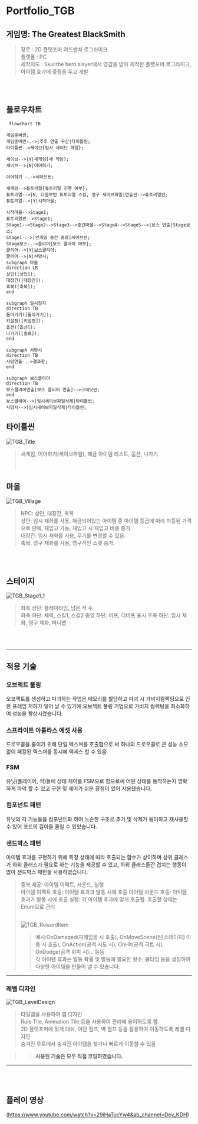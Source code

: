 # Portfolio_TGB
## 게임명: The Greatest BlackSmith
>장르 : 2D 플랫포머 어드밴처 로그라이크  
>플랫폼 : PC   
>제작의도 : Skul:the hero slayer에서 영감을 받아 제작한 플랫포머 로그라이크, 아이템 효과에 중점을 두고 개발   

<br /><br />

## 플로우차트

```mermaid
 flowchart TB

게임준비씬;
게임준비씬-.->|추후 연출 구간|타이틀씬;
타이틀씬-->세이브{임시 세이브 파일};

세이브-->|Y|새게임[새 게임];
세이브-->|N|이어하기;

이어하기 -.->세이브씬;

새게임-->튜토리얼{튜토리얼 진행 여부};
튜토리얼-->|N, 다음부턴 튜토리얼 스킵, 영구 세이브파일|연출씬-->튜토리얼씬;
튜토리얼-->|Y|시작마을;

시작마을-->Stage1;
튜토리얼씬-->Stage1;
Stage1-->Stage2-->Stage3-->중간마을-->Stage4-->Stage5-->|보스 연출|Stage보스;
Stage1-.->|인게임 중간 종료|세이브씬;
Stage보스-.->클리어{보스 클리어 여부};
클리어-->|Y|보스클리어;
클리어-->|N|사망시;
subgraph 마을
direction LR
상인([상인]);
대장간([대장간]);
축복([축복]);
end

subgraph 일시정지
direction TB
돌아가기([돌아가기]);
키설정([키설정]);
옵션([옵션]);
나가기([종료]);
end

subgraph 사망시
direction TB
사망연출-.->결과창;
end

subgraph 보스클리어
direction TB
보스클리어연출[보스 클리어 연출]-->크레딧씬;
end
보스클리어-->|임시세이브파일삭제|타이틀씬;
사망시-->|임시세이브파일삭제|타이틀씬;
```
## 타이틀씬
![TGB_Title](https://github.com/scom-01/TGB/assets/78716085/abb2be2b-864b-466b-a28f-8392af5d1a6a)
>새게임, 이어하기(세이브파일), 해금 아이템 리스트, 옵션, 나가기    
<br /><br />

## 마을    
![TGB_Village](https://github.com/scom-01/TGB/assets/78716085/1002ef15-af7f-4386-9be0-8045d7e0f496)
>NPC: 상인, 대장간, 축복   
>상인: 임시 재화를 사용, 해금되어있는 아이템 중 아이템 등급에 따라 차등된 가격으로 판매, 재입고 가능, 재입고 시 재입고 비용 증가   
>대장간: 임시 재화를 사용, 무기를 변경할 수 있음.   
>축복: 영구 재화를 사용, 영구적인 스탯 증가.

<br /><br />

## 스테이지
![TGB_Stage1_1](https://github.com/scom-01/TGB/assets/78716085/f6d11084-c0d1-44ce-8f60-70162445fbe4)
>좌측 상단: 플레이타임, 남은 적 수   
>좌측 하단: 체력, 스킬1, 스킬2
>중앙 하단: 버프, 디버프 표시
>우측 하단: 임시 재화, 영구 재화, 미니맵

<br /><br />

* * *
## 적용 기술

### 오브젝트 풀링   
오브젝트를 생성하고 파괴하는 작업은 메모리를 할당하고 파괴 시 가비지컬렉팅으로 인한 프레임 저하가 일어 날 수 있기에 오브젝트 풀링 기법으로 가비지 컬렉팅을 최소화하여 성능을 향상시켰습니다.   


### 스프라이트 아틀라스 에셋 사용   
드로우콜을 줄이기 위해 단일 텍스쳐를 호출함으로 써 하나의 드로우콜로 큰 성능 소모없이 패킹된 텍스쳐를 동시에 액세스 할 수 있음.   

### FSM   
유닛(플레이어, 적)들에 상태 제어를 FSM으로 함으로써 어떤 상태를 동작하는지 명확하게 파악 할 수 있고 구현 및 제어가 쉬운 장점이 있어 사용했습니다.   

### 컴포넌트 패턴   
유닛의 각 기능들을 컴포넌트화 하여 느슨한 구조로 추가 및 삭제가 용이하고 재사용할 수 있어 코드의 길이을 줄일 수 있었습니다.   

### 샌드박스 패턴
아이템 효과를 구현하기 위해 특정 상태에 따라 호출되는 함수가 상이하며 상위 클래스가 하위 클래스가 필요로 하는 기능을 제공할 수 있고, 하위 클래스들간 겹치는 행동이 많아 샌드박스 패턴을 사용하였습니다.
>중복 제공: 아이템 이펙트, 사운드, 실행   
>아이템 이펙트 호출: 아이템 효과과 발동 시에 호출 
>아이템 사운드 호출: 아이템 효과가 발동 시에 호출
>실행: 각 아이템 효과에 맞게 호출됨. 호출할 상태는 Enum으로 관리
><br /><br />
>
>![TGB_RewardItem](https://github.com/scom-01/TGB/assets/78716085/3bf6365c-dd10-4f0b-9e0b-f2414be30cfe)
>>예시:OnDamaged(피해입을 시 호출), OnMoveScene(씬[스테이지] 이동 시 호출), OnAction(공격 시도 시), OnHit(공격 히트 시), OnDodge(공격 회피 시)... 등등   
>>각 아이템 효과는 발동 확률 및 발동에 필요한 횟수, 쿨타임 등을 설정하여 다양한 아이템을 만들어 낼 수 있습니다.

* * *

### 레벨 디자인   
![TGB_LevelDesign](https://github.com/scom-01/TGB/assets/78716085/09761c36-9889-4835-9642-d4baa74fdac1)
>타일맵을 사용하여 맵 디자인   
>Rule Tile, Animation Tile 등을 사용하여 관리에 용이하도록 함.   
>2D 플랫포머에 맞게 대쉬, 이단 점프, 벽 점프 등을 활용하여 이동하도록 레벨 디자인    
>숨겨진 루트에서 숨겨진 아이템을 찾거나 빠르게 이동할 수 있음    

>>**사용된 기술은 모두 직접 코딩하였습니다.**
* * * 
<br /><br />

## 플레이 영상   

(https://www.youtube.com/watch?v=29iHaTucYw4&ab_channel=Dev_KDH)

